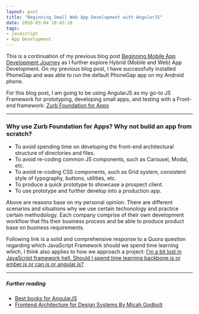 ```yaml
---
layout: post
title: "Beginning Small Web App Development with AngularJS"
date: 2016-03-04 10:43:10
tags:
- javascript
- App Development
---
```


This is a continuation of my previous blog post [Beginning Mobile App Development Journey](/Beginning-mobile-app-development-journey/) as I further explore Hybrid (Mobile and Web) App Development. On my previous blog post, I have successfully installed PhoneGap and was able to run the default PhoneGap app on my Android phone.

For this blog post, I am going to be using AngularJS as my go-to JS Framework for prototyping, developing small apps, and testing with a Front-end framework: [Zurb Foundation for Apps](http://foundation.zurb.com/apps.html)

-----

### Why use Zurb Foundation for Apps? Why not build an app from scratch?

- To avoid spending time on developing the front-end architectural structure of directories and files.
- To avoid re-coding common JS components, such as Carousel, Modal, etc.
- To avoid re-coding CSS components, such as Grid system, consistent style of typography, buttons, utilities, etc.
- To produce a quick prototype to showcase a prospect client.
- To use prototype and further develop into a production app.

Above are reasons base on my personal opinion. There are different scenarios and situations why we use certain techonology and practice certain methodology. Each company comprise of their own development workflow that fits their business process and be able to produce product base on business requirements.

Following link is a solid and comprehensive response to a Quora question regarding which JavaScript Framework should we spend time learning which, I think also applies to how we approach a project: [I'm a bit lost in JavaScript framework hell. Should I spend time learning backbone.js or ember.js or can.js or angular.js?](https://www.quora.com/Im-a-bit-lost-in-JavaScript-framework-hell-Should-I-spend-time-learning-backbone-js-or-ember-js-or-can-js-or-angular-js/answer/Michael-Mullany-1?srid=Mz0n)

-----

##### **Further reading**

- [Best books for AngularJS](http://www.fromdev.com/2015/06/best-books-for-angularjs.html)
- [Frontend Architecture for Design Systems By Micah Godbolt](http://shop.oreilly.com/product/0636920040156.do)
